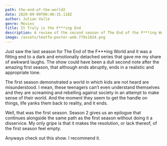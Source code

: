```yaml
---
path: the-end-of-the-world2
date: 2020-09-09T00:48:15.118Z
author: Julian Valle
genre: Movies
title: It Truly is the F***ing End
description: A review of the second season of The End of the F***ing World
image: /assets/teotfw-poster-web-779x1024.png
---
```

Just saw the last season for The End of the F\*\**ing World and it was a fitting end to a dark and emotionally detached series that gave me my share of awkward laughs. The show could have been a dull second note after the amazing first season, that although ends abruptly, ends in a realistic and appropriate tone.

The first season demonstrated a world in which kids are not heard are misunderstood. I mean, these teenagers can’t even understand themselves and they are screaming and rebelling against society in an attempt to make sense of their world. And the moment they seem to get the handle on things, life yanks them back to reality, and it ends.

Well, that was the first season. Season 2 gives us an epilogue that continues alongside the same path as the first season without doing it a disservice. My only gripe is that it makes the resolution, or lack thereof, of the first season feel empty.

Anyways check out this show. I recommend it.